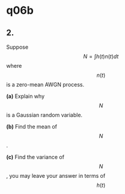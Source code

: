 # q06b

## 2.
Suppose $$N=\int{h(t)n(t)dt}$$ where $$n(t)$$ is a zero-mean AWGN process.

**(a)** Explain why $$N$$ is a Gaussian random variable.

**(b)** Find the mean of $$N$$.

**(c)** Find the variance of $$N$$, you may leave your answer in terms of $$h(t)$$

